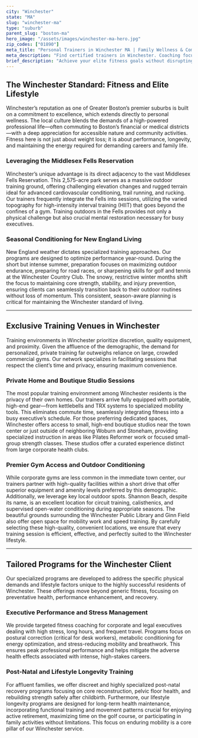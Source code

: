 ```yaml
---
city: "Winchester"
state: "MA"
slug: "winchester-ma"
type: "suburb"
parent_slug: "boston-ma"
hero_image: "/assets/images/winchester-ma-hero.jpg"
zip_codes: ["01890"]
meta_title: "Personal Trainers in Winchester MA | Family Wellness & Community Sports"
meta_description: "Find certified trainers in Winchester. Coaching focused on family health, community sports performance, and local recreation centers."
brief_description: "Achieve your elite fitness goals without disrupting your demanding schedule. We match Winchester residents with certified personal trainers specializing in private, in-home, or exclusive studio sessions. Whether you need executive stress reduction, golf performance conditioning, or tailored post-natal programs, our service ensures a seamless, high-quality training experience designed for your affluent lifestyle. Our trainers understand the specific demands of the Boston professional and the importance of discrete, results-driven programs. Start your transformation today with a personalized consultation tailored to your sophisticated needs."
---
```

## The Winchester Standard: Fitness and Elite Lifestyle

Winchester’s reputation as one of Greater Boston’s premier suburbs is built on a commitment to excellence, which extends directly to personal wellness. The local culture blends the demands of a high-powered professional life—often commuting to Boston’s financial or medical districts—with a deep appreciation for accessible nature and community activities. Fitness here is not just about weight loss; it is about performance, longevity, and maintaining the energy required for demanding careers and family life.

### Leveraging the Middlesex Fells Reservation

Winchester’s unique advantage is its direct adjacency to the vast Middlesex Fells Reservation. This 2,575-acre park serves as a massive outdoor training ground, offering challenging elevation changes and rugged terrain ideal for advanced cardiovascular conditioning, trail running, and rucking. Our trainers frequently integrate the Fells into sessions, utilizing the varied topography for high-intensity interval training (HIIT) that goes beyond the confines of a gym. Training outdoors in the Fells provides not only a physical challenge but also crucial mental restoration necessary for busy executives.

### Seasonal Conditioning for New England Living

New England weather dictates specialized training approaches. Our programs are designed to optimize performance year-round. During the short but intense summer, preparation focuses on maximizing outdoor endurance, preparing for road races, or sharpening skills for golf and tennis at the Winchester Country Club. The snowy, restrictive winter months shift the focus to maintaining core strength, stability, and injury prevention, ensuring clients can seamlessly transition back to their outdoor routines without loss of momentum. This consistent, season-aware planning is critical for maintaining the Winchester standard of living.

---

## Exclusive Training Venues in Winchester

Training environments in Winchester prioritize discretion, quality equipment, and proximity. Given the affluence of the demographic, the demand for personalized, private training far outweighs reliance on large, crowded commercial gyms. Our network specializes in facilitating sessions that respect the client’s time and privacy, ensuring maximum convenience.

### Private Home and Boutique Studio Sessions

The most popular training environment among Winchester residents is the privacy of their own homes. Our trainers arrive fully equipped with portable, high-end gear—from kettlebells and TRX systems to specialized mobility tools. This eliminates commute time, seamlessly integrating fitness into a busy executive’s schedule. For those preferring dedicated spaces, Winchester offers access to small, high-end boutique studios near the town center or just outside of neighboring Woburn and Stoneham, providing specialized instruction in areas like Pilates Reformer work or focused small-group strength classes. These studios offer a curated experience distinct from large corporate health clubs.

### Premier Gym Access and Outdoor Conditioning

While corporate gyms are less common in the immediate town center, our trainers partner with high-quality facilities within a short drive that offer superior equipment and amenity levels preferred by this demographic. Additionally, we leverage key local outdoor spots. Shannon Beach, despite its name, is an excellent location for circuit training, calisthenics, and supervised open-water conditioning during appropriate seasons. The beautiful grounds surrounding the Winchester Public Library and Ginn Field also offer open space for mobility work and speed training. By carefully selecting these high-quality, convenient locations, we ensure that every training session is efficient, effective, and perfectly suited to the Winchester lifestyle.

---

## Tailored Programs for the Winchester Client

Our specialized programs are developed to address the specific physical demands and lifestyle factors unique to the highly successful residents of Winchester. These offerings move beyond generic fitness, focusing on preventative health, performance enhancement, and recovery.

### Executive Performance and Stress Management

We provide targeted fitness coaching for corporate and legal executives dealing with high stress, long hours, and frequent travel. Programs focus on postural correction (critical for desk workers), metabolic conditioning for energy optimization, and stress-reducing mobility and breathwork. This ensures peak professional performance and helps mitigate the adverse health effects associated with intense, high-stakes careers.

### Post-Natal and Lifestyle Longevity Training

For affluent families, we offer discreet and highly specialized post-natal recovery programs focusing on core reconstruction, pelvic floor health, and rebuilding strength safely after childbirth. Furthermore, our lifestyle longevity programs are designed for long-term health maintenance, incorporating functional training and movement patterns crucial for enjoying active retirement, maximizing time on the golf course, or participating in family activities without limitations. This focus on enduring mobility is a core pillar of our Winchester service.